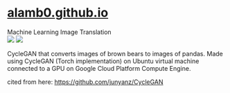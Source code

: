 # [alamb0.github.io](https://alamb0.github.io/)

Machine Learning Image Translation   
<img src="https://alamb0.github.io/images/real_A/images_161.png" />
<img src="https://alamb0.github.io/images/fake_B/images_161.png" />   

CycleGAN that converts images of brown bears to images of pandas.
Made using CycleGAN (Torch implementation) on Ubuntu virtual machine connected to a GPU on Google Cloud Platform Compute Engine.   

cited from here:
https://github.com/junyanz/CycleGAN
